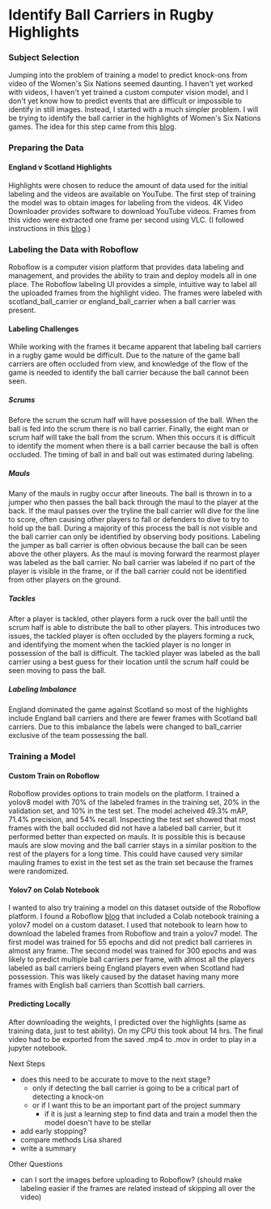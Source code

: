 # Identify Ball Carriers in Rugby Highlights
### Subject Selection
Jumping into the problem of training a model to predict knock-ons from video of the Women's Six Nations seemed daunting. I haven't yet worked with videos, I haven't yet trained a custom computer vision model, and I don't yet know how to predict events that are difficult or impossible to identify in still images. Instead, I started with a much simpler problem. I will be trying to identify the ball carrier in the highlights of Women's Six Nations games. The idea for this step came from this [blog](https://blog.paperspace.com/yolov7/).

### Preparing the Data
#### England v Scotland Highlights
Highlights were chosen to reduce the amount of data used for the initial labeling and the videos are available on YouTube. The first step of training the model was to obtain images for labeling from the videos. 4K Video Downloader provides software to download YouTube videos. Frames from this video were extracted one frame per second using VLC. (I followed instructions in this [blog](https://www.4kdownload.com/howto/how-to-extract-frames-from-a-youtube-video/2).) 

### Labeling the Data with Roboflow
Roboflow is a computer vision platform that provides data labeling and management, and provides the ability to train and deploy models all in one place. The Roboflow labeling UI provides a simple, intuitive way to label all the uploaded frames from the highlight video. The frames were labeled with scotland_ball_carrier or england_ball_carrier when a ball carrier was present. 

#### Labeling Challenges
While working with the frames it became apparent that labeling ball carriers in a rugby game would be difficult. Due to the nature of the game ball carriers are often occluded from view, and knowledge of the flow of the game is needed to identify the ball carrier because the ball cannot been seen. 
##### Scrums
Before the scrum the scrum half will have possession of the ball. When the ball is fed into the scrum there is no ball carrier. Finally, the eight man or scrum half will take the ball from the scrum. When this occurs it is difficult to identify the moment when there is a ball carrier because the ball is often occluded. The timing of ball in and ball out was estimated during labeling.
##### Mauls
Many of the mauls in rugby occur after lineouts. The ball is thrown in to a jumper who then passes the ball back through the maul to the player at the back. If the maul passes over the tryline the ball carrier will dive for the line to score, often causing other players to fall or defenders to dive to try to hold up the ball. During a majority of this process the ball is not visible and the ball carrier can only be identified by observing body positions. Labeling the jumper as ball carrier is often obvious because the ball can be seen above the other players. As the maul is moving forward the rearmost player was labeled as the ball carrier. No ball carrier was labeled if no part of the player is visible in the frame, or if the ball carrier could not be identified from other players on the ground.
##### Tackles
After a player is tackled, other players form a ruck over the ball until the scrum half is able to distribute the ball to other players. This introduces two issues, the tackled player is often occluded by the players forming a ruck, and identifying the moment when the tackled player is no longer in possession of the ball is difficult. The tackled player was labeled as the ball carrier using a best guess for their location until the scrum half could be seen moving to pass the ball.
##### Labeling Imbalance
England dominated the game against Scotland so most of the highlights include England ball carriers and there are fewer frames with Scotland ball carriers. Due to this imbalance the labels were changed to ball_carrier exclusive of the team possessing the ball. 

### Training a Model
#### Custom Train on Roboflow
Roboflow provides options to train models on the platform. I trained a yolov8 model with 70% of the labeled frames in the training set, 20% in the validation set, and 10% in the test set. The model acheived 49.3% mAP, 71.4% precision, and 54% recall. Inspecting the test set showed that most frames with the ball occluded did not have a labeled ball carrier, but it performed better than expected on mauls. It is possible this is because mauls are slow moving and the ball carrier stays in a similar position to the rest of the players for a long time. This could have caused very similar mauling frames to exist in the test set as the train set because the frames were randomized.

#### Yolov7 on Colab Notebook
I wanted to also try training a model on this dataset outside of the Roboflow platform. I found a Roboflow [blog](https://blog.roboflow.com/yolov7-custom-dataset-training-tutorial/) that included a Colab notebook training a yolov7 model on a custom dataset. I used that notebook to learn how to download the labeled frames from Roboflow and train a yolov7 model. The first model was trained for 55 epochs and did not predict ball carrieres in almost any frame. The second model was trained for 300 epochs and was likely to predict multiple ball carriers per frame, with almost all the players labeled as ball carriers being England players even when Scotland had possession. This was likely caused by the dataset having many more frames with English ball carriers than Scottish ball carriers.
#### Predicting Locally
After downloading the weights, I predicted over the highlights (same as training data, just to test ability). On my CPU this took about 14 hrs. The final video had to be exported from the saved .mp4 to .mov in order to play in a jupyter notebook.


Next Steps
- does this need to be accurate to move to the next stage?
    * only if detecting the ball carrier is going to be a critical part of detecting a knock-on
    * or if I want this to be an important part of the project summary
        - if it is just a learning step to find data and train a model then the model doesn't have to be stellar
- add early stopping?
- compare methods Lisa shared
- write a summary

Other Questions
- can I sort the images before uploading to Roboflow? (should make labeling easier if the frames are related instead of skipping all over the video)
